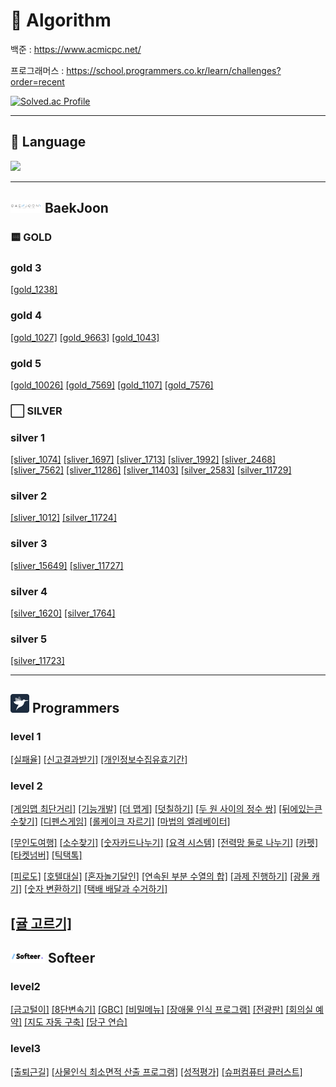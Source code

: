 # 🧮 Algorithm

백준 : https://www.acmicpc.net/


프로그래머스 : https://school.programmers.co.kr/learn/challenges?order=recent

[![Solved.ac Profile](http://mazassumnida.wtf/api/v2/generate_badge?boj=wlwhdrnjs1)](https://solved.ac/wlwhdrnjs1/)

---

## 📖 Language
<img src="https://img.shields.io/badge/Java-1572B6?style=for-the-badge&logo=java&logoColor=white">


---

## <img src="imgFile/baekjoon.png" width="50" height="20"> BaekJoon
### 🟨 GOLD
### gold 3
[[gold_1238]](https://github.com/jijongkwon/Algorithm/blob/main/src/main/java/baekjoon/gold/gold3/gold_1238)

### gold 4
[[gold_1027]](https://github.com/jijongkwon/Algorithm/blob/main/src/main/java/baekjoon/gold/gold4/gold_1027)
[[gold_9663]](https://github.com/jijongkwon/Algorithm/blob/main/src/main/java/baekjoon/gold/gold4/gold_9663)
[[gold_1043]](https://github.com/jijongkwon/Algorithm/blob/main/src/main/java/baekjoon/gold/gold4/gold_1043)

### gold 5
[[gold_10026]](https://github.com/jijongkwon/Algorithm/blob/main/src/main/java/baekjoon/gold/gold5/gold_10026)
[[gold_7569]](https://github.com/jijongkwon/Algorithm/blob/main/src/main/java/baekjoon/gold/gold5/gold_7569)
[[gold_1107]](https://github.com/jijongkwon/Algorithm/blob/main/src/main/java/baekjoon/gold/gold5/gold_1107)
[[gold_7576]](https://github.com/jijongkwon/Algorithm/blob/main/src/main/java/baekjoon/gold/gold5/gold_7576)

### ⬜️ SILVER
### silver 1
[[sliver_1074]](https://github.com/jijongkwon/Algorithm/blob/main/src/main/java/baekjoon/silver/silver1/silver_1074)
[[sliver_1697]](https://github.com/jijongkwon/Algorithm/blob/main/src/main/java/baekjoon/silver/silver1/silver_1697)
[[sliver_1713]](https://github.com/jijongkwon/Algorithm/blob/main/src/main/java/baekjoon/silver/silver1/silver_1713)
[[sliver_1992]](https://github.com/jijongkwon/Algorithm/blob/main/src/main/java/baekjoon/silver/silver1/silver_1992)
[[sliver_2468]](https://github.com/jijongkwon/Algorithm/blob/main/src/main/java/baekjoon/silver/silver1/silver_2468)
[[sliver_7562]](https://github.com/jijongkwon/Algorithm/blob/main/src/main/java/baekjoon/silver/silver1/silver_7562)
[[sliver_11286]](https://github.com/jijongkwon/Algorithm/blob/main/src/main/java/baekjoon/silver/silver1/silver_11286)
[[sliver_11403]](https://github.com/jijongkwon/Algorithm/blob/main/src/main/java/baekjoon/silver/silver1/silver_11403)
[[silver_2583]](https://github.com/jijongkwon/Algorithm/blob/main/src/main/java/baekjoon/silver/silver1/silver_2583)
[[silver_11729]](https://github.com/jijongkwon/Algorithm/blob/main/src/main/java/baekjoon/silver/silver1/silver_11729)

### silver 2
[[sliver_1012]](https://github.com/jijongkwon/Algorithm/blob/main/src/main/java/baekjoon/silver/silver2/silver_1012)
[[silver_11724]](https://github.com/jijongkwon/Algorithm/blob/main/src/main/java/baekjoon/silver/silver2/silver_11724)

### silver 3
[[sliver_15649]](https://github.com/jijongkwon/Algorithm/blob/main/src/main/java/baekjoon/silver/silver2/silver_15659)
[[sliver_11727]](https://github.com/jijongkwon/Algorithm/blob/main/src/main/java/baekjoon/silver/silver2/silver_11727)

### silver 4
[[silver_1620]](https://github.com/jijongkwon/Algorithm/blob/main/src/main/java/baekjoon/silver/silver4/silver_1620)
[[silver_1764]](https://github.com/jijongkwon/Algorithm/blob/main/src/main/java/baekjoon/silver/silver4/silver_1764)

### silver 5
[[silver_11723]](https://github.com/jijongkwon/Algorithm/blob/main/src/main/java/baekjoon/silver/silver5/silver_11723)

---

## <img src="imgFile/programmers.png" width="30" height="30"> Programmers

### level 1
[[실패율]](https://github.com/jijongkwon/Algorithm/tree/main/src/main/java/programmers/level1/%EC%8B%A4%ED%8C%A8%EC%9C%A8)
[[신고결과받기]](https://github.com/jijongkwon/Algorithm/tree/main/src/main/java/programmers/level1/%EC%8B%A0%EA%B3%A0%EA%B2%B0%EA%B3%BC%EB%B0%9B%EA%B8%B0)
[[개인정보수집유효기간]](https://github.com/jijongkwon/Algorithm/tree/main/src/main/java/programmers/level1/%EA%B0%9C%EC%9D%B8%EC%A0%95%EB%B3%B4%EC%88%98%EC%A7%91%EC%9C%A0%ED%9A%A8%EA%B8%B0%EA%B0%84)

### level 2
[[게임맵 최단거리]](https://github.com/jijongkwon/Algorithm/tree/main/src/main/java/programmers/level2/%EA%B2%8C%EC%9E%84%EB%A7%B5%EC%B5%9C%EB%8B%A8%EA%B1%B0%EB%A6%AC)
[[기능개발]](https://github.com/jijongkwon/Algorithm/tree/main/src/main/java/programmers/level2/%EA%B8%B0%EB%8A%A5%EA%B0%9C%EB%B0%9C)
[[더 맵게]](https://github.com/jijongkwon/Algorithm/tree/main/src/main/java/programmers/level2/%EB%8D%94%EB%A7%B5%EA%B2%8C)
[[덧칠하기]](https://github.com/jijongkwon/Algorithm/tree/main/src/main/java/programmers/level2/%EB%8D%A7%EC%B9%A0%ED%95%98%EA%B8%B0)
[[두 원 사이의 정수 쌍]](https://github.com/jijongkwon/Algorithm/tree/main/src/main/java/programmers/level2/%EB%91%90%EC%9B%90%EC%82%AC%EC%9D%B4%EC%9D%98%EC%A0%95%EC%88%98%EC%8C%8D)
[[뒤에있는큰수찾기]](https://github.com/jijongkwon/Algorithm/tree/main/src/main/java/programmers/level2/%EB%92%A4%EC%97%90%EC%9E%88%EB%8A%94%ED%81%B0%EC%88%98%EC%B0%BE%EA%B8%B0)
[[디펜스게임]](https://github.com/jijongkwon/Algorithm/tree/main/src/main/java/programmers/level2/%EB%94%94%ED%8E%9C%EC%8A%A4%EA%B2%8C%EC%9E%84)
[[롤케이크 자르기]](https://github.com/jijongkwon/Algorithm/tree/main/src/main/java/programmers/level2/%EB%A1%A4%EC%BC%80%EC%9D%B4%ED%81%AC%EC%9E%90%EB%A5%B4%EA%B8%B0)
[[마법의 엘레베이터]](https://github.com/jijongkwon/Algorithm/tree/main/src/main/java/programmers/level2/%EB%A7%88%EB%B2%95%EC%9D%98%EC%97%98%EB%A0%88%EB%B2%A0%EC%9D%B4%ED%84%B0)


[[무인도여행]](https://github.com/jijongkwon/Algorithm/tree/main/src/main/java/programmers/level2/%EB%AC%B4%EC%9D%B8%EB%8F%84%EC%97%AC%ED%96%89)
[[소수찾기]](https://github.com/jijongkwon/Algorithm/tree/main/src/main/java/programmers/level2/%EC%86%8C%EC%88%98%EC%B0%BE%EA%B8%B0)
[[숫자카드나누기]](https://github.com/jijongkwon/Algorithm/tree/main/src/main/java/programmers/level2/%EB%92%A4%EC%97%90%EC%9E%88%EB%8A%94%ED%81%B0%EC%88%98%EC%B0%BE%EA%B8%B0)
[[요격 시스템]](https://github.com/jijongkwon/Algorithm/tree/main/src/main/java/programmers/level2/%EC%9A%94%EA%B2%A9%EC%8B%9C%EC%8A%A4%ED%85%9C)
[[전력망 둘로 나누기]](https://github.com/jijongkwon/Algorithm/tree/main/src/main/java/programmers/level2/%EC%A0%84%EB%A0%A5%EB%A7%9D%EB%91%98%EB%A1%9C%EB%82%98%EB%88%84%EA%B8%B0)
[[카펫]](https://github.com/jijongkwon/Algorithm/tree/main/src/main/java/programmers/level2/%EC%B9%B4%ED%8E%AB)
[[타켓넘버]](https://github.com/jijongkwon/Algorithm/tree/main/src/main/java/programmers/level2/%ED%83%80%EC%BC%93%EB%84%98%EB%B2%84)
[[틱택톡]](https://github.com/jijongkwon/Algorithm/tree/main/src/main/java/programmers/level2/%ED%8B%B1%ED%83%9D%ED%86%A1)


[[피로도]](https://github.com/jijongkwon/Algorithm/tree/main/src/main/java/programmers/level2/%ED%94%BC%EB%A1%9C%EB%8F%84)
[[호텔대실]](https://github.com/jijongkwon/Algorithm/tree/main/src/main/java/programmers/level2/%ED%98%B8%ED%85%94%EB%8C%80%EC%8B%A4)
[[혼자놀기달인]](https://github.com/jijongkwon/Algorithm/tree/main/src/main/java/programmers/level2/%ED%98%BC%EC%9E%90%EB%86%80%EA%B8%B0%EB%8B%AC%EC%9D%B8)
[[연속된 부분 수열의 합]](https://github.com/jijongkwon/Algorithm/tree/main/src/main/java/programmers/level2/%EC%97%B0%EC%86%8D%EB%90%9C%EB%B6%80%EB%B6%84%EC%88%98%EC%97%B4%ED%95%A9)
[[과제 진행하기]](https://github.com/jijongkwon/Algorithm/tree/main/src/main/java/programmers/level2/%EA%B3%BC%EC%A0%9C%EC%A7%84%ED%96%89%ED%95%98%EA%B8%B0)
[[광물 캐기]](https://github.com/jijongkwon/Algorithm/tree/main/src/main/java/programmers/level2/%EA%B4%91%EB%AC%BC%EC%BA%90%EA%B8%B0)
[[숫자 변환하기]](https://github.com/jijongkwon/Algorithm/tree/main/src/main/java/programmers/level2/%EC%88%AB%EC%9E%90%EB%B3%80%ED%99%98%ED%95%98%EA%B8%B0)
[[택배 배달과 수거하기]](https://github.com/jijongkwon/Algorithm/tree/main/src/main/java/programmers/level2/%ED%83%9D%EB%B0%B0%EB%B0%B0%EB%8B%AC%EA%B3%BC%EC%88%98%EA%B1%B0%ED%95%98%EA%B8%B0)


[[귤 고르기]](https://github.com/jijongkwon/Algorithm/tree/main/src/main/java/programmers/level2/%EA%B7%A4%EA%B3%A0%EB%A5%B4%EA%B8%B0)
---

## <img src="imgFile/softear.png" width="55" height="20"> Softeer

### level2
[[금고털이]](https://github.com/jijongkwon/Algorithm/tree/main/src/main/java/softeer/level2/%EA%B8%88%EA%B3%A0%ED%84%B8%EC%9D%B4)
[[8단변속기]](https://github.com/jijongkwon/Algorithm/tree/main/src/main/java/softeer/level2/%ED%8C%94%EB%8B%A8%EB%B3%80%EC%86%8D%EA%B8%B0)
[[GBC]](https://github.com/jijongkwon/Algorithm/tree/main/src/main/java/softeer/level2/GBC)
[[비밀메뉴]](https://github.com/jijongkwon/Algorithm/tree/main/src/main/java/softeer/level2/%EB%B9%84%EB%B0%80%EB%A9%94%EB%89%B4)
[[장애물 인식 프로그램]](https://github.com/jijongkwon/Algorithm/tree/main/src/main/java/softeer/level2/%EC%9E%A5%EC%95%A0%EB%AC%BC%EC%9D%B8%EC%8B%9D%ED%94%84%EB%A1%9C%EA%B7%B8%EB%9E%A8)
[[전광판]](https://github.com/jijongkwon/Algorithm/tree/main/src/main/java/softeer/level2/%EC%A0%84%EA%B4%91%ED%8C%90)
[[회의실 예약]](https://github.com/jijongkwon/Algorithm/tree/main/src/main/java/softeer/level2/%ED%9A%8C%EC%9D%98%EC%8B%A4%EC%98%88%EC%95%BD)
[[지도 자동 구축]](https://github.com/jijongkwon/Algorithm/tree/main/src/main/java/softeer/level2/%EC%A7%80%EB%8F%84%EC%9E%90%EB%8F%99%EA%B5%AC%EC%B6%95)
[[당구 연습]](https://github.com/jijongkwon/Algorithm/tree/main/src/main/java/programmers/level2/%EB%8B%B9%EA%B5%AC%EC%97%B0%EC%8A%B5)

### level3
[[출퇴근길]](https://github.com/jijongkwon/Algorithm/tree/main/src/main/java/softeer/level3/%EC%B6%9C%ED%87%B4%EA%B7%BC%EA%B8%B8)
[[사물인식 최소면적 산출 프로그램]](https://github.com/jijongkwon/Algorithm/tree/main/src/main/java/softeer/level3/%EC%82%AC%EB%AC%BC%EC%9D%B8%EC%8B%9D%EC%B5%9C%EC%86%8C%EB%A9%B4%EC%A0%81%EC%82%B0%EC%B6%9C%ED%94%84%EB%A1%9C%EA%B7%B8%EB%9E%A8)
[[성적평가]](https://github.com/jijongkwon/Algorithm/tree/main/src/main/java/softeer/level3/%EC%84%B1%EC%A0%81%ED%8F%89%EA%B0%80)
[[슈퍼컴퓨터 클러스트]](https://github.com/jijongkwon/Algorithm/tree/main/src/main/java/softeer/level3/%EC%8A%88%ED%8D%BC%EC%BB%B4%ED%93%A8%ED%84%B0%ED%81%B4%EB%9F%AC%EC%8A%A4%ED%8A%B8)